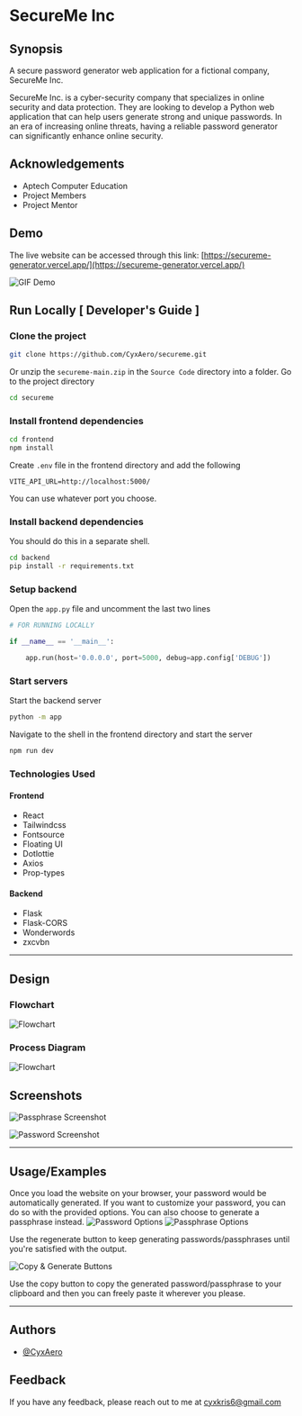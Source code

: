 # SecureMe Inc

## Synopsis

A secure password generator web application for a fictional company, SecureMe Inc.

SecureMe Inc. is a cyber-security company that specializes in online security and data protection. They are looking to develop a Python web application that can help users generate strong and unique passwords. In an era of increasing online threats, having a reliable password generator can significantly enhance online security.

## Acknowledgements

- Aptech Computer Education
- Project Members
- Project Mentor

## Demo

The live website can be accessed through this link: [https://secureme-generator.vercel.app/](https://secureme-generator.vercel.app/)

![GIF Demo](frontend/src/assets/images/SecureMe-Demo.gif)

## Run Locally [ Developer's Guide ]

### Clone the project

```bash
git clone https://github.com/CyxAero/secureme.git
```

Or unzip the `secureme-main.zip` in the `Source Code` directory into a folder.
Go to the project directory

```bash
cd secureme
```

### Install frontend dependencies

```bash
cd frontend
npm install
```

Create `.env` file in the frontend directory and add the following

```text
VITE_API_URL=http://localhost:5000/
```

You can use whatever port you choose.

### Install backend dependencies

You should do this in a separate shell.

```bash
cd backend
pip install -r requirements.txt
```

### Setup backend

Open the `app.py` file and uncomment the last two lines

```python
# FOR RUNNING LOCALLY

if __name__ == '__main__':

    app.run(host='0.0.0.0', port=5000, debug=app.config['DEBUG'])
```

### Start servers

Start the backend server

```bash
python -m app
```

Navigate to the shell in the frontend directory and start the server

```bash
npm run dev
```

### Technologies Used

#### Frontend

- React
- Tailwindcss
- Fontsource
- Floating UI
- Dotlottie
- Axios
- Prop-types

#### Backend

- Flask
- Flask-CORS
- Wonderwords
- zxcvbn

---

## Design

### Flowchart

![Flowchart](frontend/src/assets/images/secureme-flowchart.svg)

### Process Diagram

![Flowchart](frontend/src/assets/images/secureme-process-diagram.svg)

## Screenshots

![Passphrase Screenshot](frontend/src/assets/images/secureme-passphrase.png)

![Password Screenshot](frontend/src/assets/images/secureme-password.png)

---

## Usage/Examples

Once you load the website on your browser, your password would be automatically generated. If you want to customize your password, you can do so with the provided options. You can also choose to generate a passphrase instead.
![Password Options](frontend/src/assets/images/password-options.png)
![Passphrase Options](frontend/src/assets/images/passphrase-options.png)

Use the regenerate button to keep generating passwords/passphrases until you're satisfied with the output.

![Copy & Generate Buttons](frontend/src/assets/images/copy-and-generate-buttons.png)

Use the copy button to copy the generated password/passphrase to your clipboard and then you can freely paste it wherever you please.

---

## Authors

- [@CyxAero](https://github.com/CyxAero)

## Feedback

If you have any feedback, please reach out to me at <cyxkris6@gmail.com>
